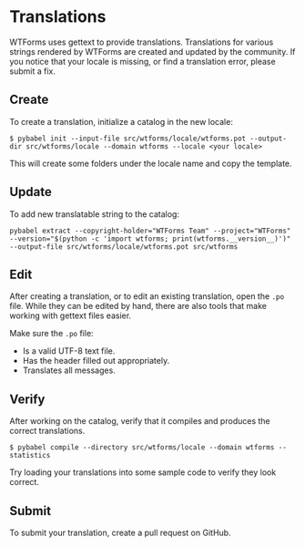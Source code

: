 # Translations

WTForms uses gettext to provide translations. Translations for various
strings rendered by WTForms are created and updated by the community. If
you notice that your locale is missing, or find a translation error,
please submit a fix.

## Create

To create a translation, initialize a catalog in the new locale:

```
$ pybabel init --input-file src/wtforms/locale/wtforms.pot --output-dir src/wtforms/locale --domain wtforms --locale <your locale>
```

This will create some folders under the locale name and copy the
template.

## Update

To add new translatable string to the catalog:

```
pybabel extract --copyright-holder="WTForms Team" --project="WTForms" --version="$(python -c 'import wtforms; print(wtforms.__version__)')" --output-file src/wtforms/locale/wtforms.pot src/wtforms
```

## Edit

After creating a translation, or to edit an existing translation, open
the `.po` file. While they can be edited by hand, there are also tools
that make working with gettext files easier.

Make sure the `.po` file:

- Is a valid UTF-8 text file.
- Has the header filled out appropriately.
- Translates all messages.

## Verify

After working on the catalog, verify that it compiles and produces the
correct translations.

```
$ pybabel compile --directory src/wtforms/locale --domain wtforms --statistics
```

Try loading your translations into some sample code to verify they look
correct.

## Submit

To submit your translation, create a pull request on GitHub.
